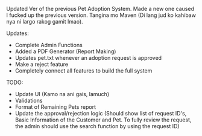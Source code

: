 Updated Ver of the previous Pet Adoption System. Made a new one caused I fucked up the previous version. 
Tangina mo Maven (Di lang jud ko kahibaw nya ni largo rakog gamit lmao).

Updates: 
  - Complete Admin Functions
  - Added a PDF Generator (Report Making)
  - Updates pet.txt whenever an adoption request is approved
  - Make a reject feature
  - Completely connect all features to build the full system

TODO: 
  - Update UI (Kamo na ani gais, lamuch)
  - Validations
  - Format of Remaining Pets report
  - Update the approval/rejection logic (Should show list of request ID's, Basic Information of the Customer and Pet. To fully review the request, the admin should use the                 search function by using the request ID)
